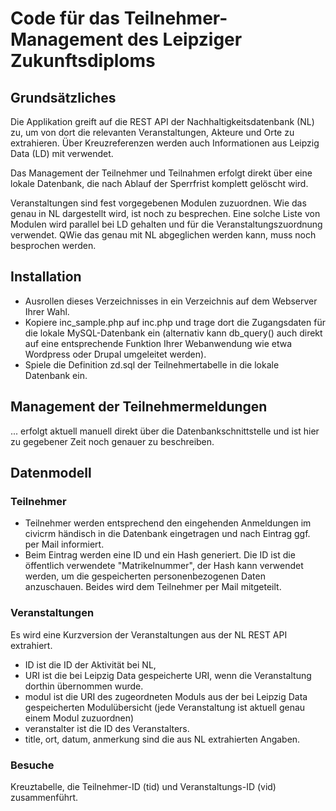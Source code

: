 # Code für das Teilnehmer-Management des Leipziger Zukunftsdiploms

## Grundsätzliches

Die Applikation greift auf die REST API der Nachhaltigkeitsdatenbank (NL) zu,
um von dort die relevanten Veranstaltungen, Akteure und Orte zu extrahieren.
Über Kreuzreferenzen werden auch Informationen aus Leipzig Data (LD) mit
verwendet.

Das Management der Teilnehmer und Teilnahmen erfolgt direkt über eine lokale
Datenbank, die nach Ablauf der Sperrfrist komplett gelöscht wird.

Veranstaltungen sind fest vorgegebenen Modulen zuzuordnen. Wie das genau in NL
dargestellt wird, ist noch zu besprechen.  Eine solche Liste von Modulen wird
parallel bei LD gehalten und für die Veranstaltungszuordnung verwendet. QWie
das genau mit NL abgeglichen werden kann, muss noch besprochen werden.

## Installation

* Ausrollen dieses Verzeichnisses in ein Verzeichnis auf dem Webserver Ihrer
  Wahl.
* Kopiere inc_sample.php auf inc.php und trage dort die Zugangsdaten für die
  lokale MySQL-Datenbank ein (alternativ kann db_query() auch direkt auf eine
  entsprechende Funktion Ihrer Webanwendung wie etwa Wordpress oder Drupal
  umgeleitet werden).
* Spiele die Definition zd.sql der Teilnehmertabelle in die lokale Datenbank
  ein.

## Management der Teilnehmermeldungen

... erfolgt aktuell manuell direkt über die Datenbankschnittstelle und ist
hier zu gegebener Zeit noch genauer zu beschreiben.

## Datenmodell

### Teilnehmer

* Teilnehmer werden entsprechend den eingehenden Anmeldungen im civicrm
  händisch in die Datenbank eingetragen und nach Eintrag ggf. per Mail
  informiert.
* Beim Eintrag werden eine ID und ein Hash generiert. Die ID ist die
  öffentlich verwendete "Matrikelnummer", der Hash kann verwendet werden, um
  die gespeicherten personenbezogenen Daten anzuschauen. Beides wird dem
  Teilnehmer per Mail mitgeteilt.

### Veranstaltungen

Es wird eine Kurzversion der Veranstaltungen aus der NL REST API extrahiert.

* ID ist die ID der Aktivität bei NL,
* URI ist die bei Leipzig Data gespeicherte URI, wenn die Veranstaltung
  dorthin übernommen wurde.
* modul ist die URI des zugeordneten Moduls aus der bei Leipzig Data
  gespeicherten Modulübersicht (jede Veranstaltung ist aktuell genau einem
  Modul zuzuordnen)
* veranstalter ist die ID des Veranstalters.
* title, ort, datum, anmerkung sind die aus NL extrahierten Angaben. 

### Besuche

Kreuztabelle, die Teilnehmer-ID (tid) und Veranstaltungs-ID (vid)
zusammenführt.
